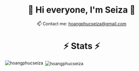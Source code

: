<!--![MasterHead](https://media.tenor.com/OjVjDqcWaIoAAAAd/stray-coding.gif)-->

<h1 align="center">👋 Hi everyone, I'm Seiza 👋</h1>

<!--<p align="left"> <img src="https://media.tenor.com/D5QVYSPmpmAAAAAC/anime-keyboard-typing-keyboard-anime.gif" /> </p>-->

<!--<p align="left"> <a href="https://github.com/ryo-ma/github-profile-trophy"><img src="https://github-profile-trophy.vercel.app/?username=hoangphucseiza" alt="hoangphucseiza" /></a> </p>-->
<p align="center">📫 Contact me: <a href="mailto:hoangphucseiza@gmail.com">hoangphucseiza@gmail.com</a></p>

<!--📫 Contact me: **hoangphucseiza@gmail.com** -->
<h1 align="center">⚡ Stats ⚡</h1>
<p align="left">
</p>
<!--<p><img align="center" src="http://github-profile-summary-cards.vercel.app/api/cards/profile-details?username=hoangphucseiza&theme=aura_dark" alt="hoangphucseiza" /></p>-->
<p><img align="left" src="https://github-readme-stats.vercel.app/api/top-langs?username=hoangphucseiza&show_icons=true&locale=en&layout=compact" alt="hoangphucseiza" /></p>

<p>&nbsp;<img align="center" src="https://github-readme-stats.vercel.app/api?username=hoangphucseiza&show_icons=true&locale=en" alt="hoangphucseiza" /></p>

<!--<p><img align="center" src="https://github-readme-streak-stats.herokuapp.com/?user=hoangphucseiza&" alt="hoangphucseiza" /></p> -->


<!--<img src="https://raw.githubusercontent.com/hoangphucseiza/hoangphucseiza/output/github-contribution-grid-snake.svg" />-->




<!--<h2 align="center">👨‍💻 Repositories 👨‍💻</h2>
<br>
<div width="100%" align="center">
  <a align="right" href="https://github.com/KushalTanna24/Food-App" title="Data Structures"><img align="left" height="115" src="https://github-readme-stats.vercel.app/api/pin/?username=KushalTanna24&repo=Food-App&theme=react&border_color=61dafb&border_radius=10"></a>
  <a align="left" href="https://github.com/KushalTanna24/Chat-Fresh" title="Chat & Fresh"><img align="right" height="115" src="https://github-readme-stats.vercel.app/api/pin/?username=KushalTanna24&repo=Chat-Fresh&theme=react&border_color=61dafb&border_radius=10"></a>
</div>
<br/><br/><br/><br/><br/><br/>
<div width="100%" align="center">
  <a align="left" href="https://github.com/KushalTanna24/Expense-Tracker" title="Expense Tracker"><img align="left" height="115" src="https://github-readme-stats.vercel.app/api/pin/?username=KushalTanna24&repo=Expense-Tracker&theme=react&border_color=61dafb&border_radius=10"></a>
  <a align="right" href="https://github.com/KushalTanna24/ToDoApp" title="Copy&Move Forgery Detection With DCT"><img align="right" height="115" src="https://github-readme-stats.vercel.app/api/pin/?username=KushalTanna24&repo=ToDoApp&theme=react&border_color=61dafb&border_radius=10"></a>
</div>

<br><br><br><br><br><br>

<h4 align="center">
  <a href="https://github.com/KushalTanna24?tab=repositories" title="Show Repositories">🔎 Show More 🔍</a>
</h4>->
